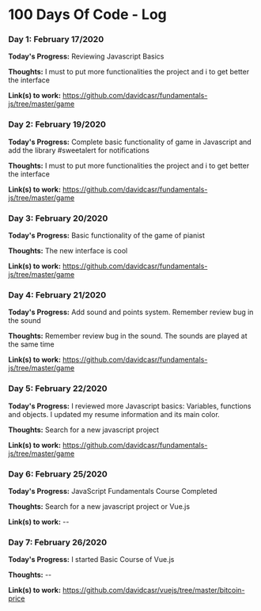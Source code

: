# 100 Days Of Code - Log

### Day 1: February 17/2020

**Today's Progress:** Reviewing Javascript Basics

**Thoughts:** I must to put more functionalities the project and i to get better the interface

**Link(s) to work:** https://github.com/davidcasr/fundamentals-js/tree/master/game

### Day 2: February 19/2020

**Today's Progress:** Complete basic functionality of game in Javascript and add the library #sweetalert for notifications

**Thoughts:** I must to put more functionalities the project and i to get better the interface

**Link(s) to work:** https://github.com/davidcasr/fundamentals-js/tree/master/game

### Day 3: February 20/2020

**Today's Progress:** Basic functionality of the game of pianist

**Thoughts:** The new interface is cool

**Link(s) to work:** https://github.com/davidcasr/fundamentals-js/tree/master/game

### Day 4: February 21/2020

**Today's Progress:** Add sound and points system. Remember review bug in the sound

**Thoughts:** Remember review bug in the sound. The sounds are played at the same time

**Link(s) to work:** https://github.com/davidcasr/fundamentals-js/tree/master/game

### Day 5: February 22/2020

**Today's Progress:** I reviewed more Javascript basics: Variables, functions and objects. I updated my resume information and its main color.

**Thoughts:** Search for a new javascript project

**Link(s) to work:** https://github.com/davidcasr/fundamentals-js/tree/master/game

### Day 6: February 25/2020

**Today's Progress:** JavaScript Fundamentals Course Completed

**Thoughts:** Search for a new javascript project or Vue.js

**Link(s) to work:** --

### Day 7: February 26/2020

**Today's Progress:** I started Basic Course of Vue.js

**Thoughts:** --

**Link(s) to work:** https://github.com/davidcasr/vuejs/tree/master/bitcoin-price
